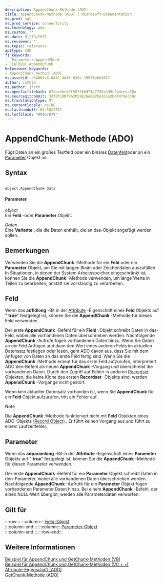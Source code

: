 ```yaml
---
description: AppendChunk-Methode (ADO)
title: AppendChunk-Methode (ADO) | Microsoft-Dokumentation
ms.prod: sql
ms.prod_service: connectivity
ms.technology: ado
ms.custom: ''
ms.date: 01/19/2017
ms.reviewer: ''
ms.topic: reference
apitype: COM
f1_keywords:
- _Parameter::AppendChunk
- Field20::AppendChunk
helpviewer_keywords:
- AppendChunk method [ADO]
ms.assetid: c648b5a8-d4f1-4d16-836e-3957feb03617
author: rothja
ms.author: jroth
ms.openlocfilehash: b7abcebce9f587260d7147745ab99c2b4cecc78a
ms.sourcegitcommit: 33f0f190f962059826e002be165a2bef4f9e350c
ms.translationtype: MT
ms.contentlocale: de-DE
ms.lasthandoff: 01/30/2021
ms.locfileid: "99167879"
---
```

# <a name="appendchunk-method-ado"></a>AppendChunk-Methode (ADO)
Fügt Daten an ein großes Textfeld oder ein binäres [Datenfeld](./field-object.md)oder an ein [Parameter](./parameter-object.md) Objekt an.  
  
## <a name="syntax"></a>Syntax  
  
```  
  
object.AppendChunk Data  
```  
  
#### <a name="parameters"></a>Parameter  
 *object*  
 Ein **Feld** -oder **Parameter** Objekt.  
  
 *Daten*  
 Eine **Variante** , die die Daten enthält, die an das-Objekt angefügt werden sollen.  
  
## <a name="remarks"></a>Bemerkungen  
 Verwenden Sie die **AppendChunk** -Methode für ein **Feld** oder ein **Parameter** Objekt, um Sie mit langen Binär-oder Zeichendaten auszufüllen. In Situationen, in denen der System Arbeitsspeicher eingeschränkt ist, können Sie die **AppendChunk** -Methode verwenden, um lange Werte in Teilen zu bearbeiten, anstatt sie vollständig zu verarbeiten.  
  
## <a name="field"></a>Feld  
 Wenn das **adfldlong** -Bit in der [Attribute](./attributes-property-ado.md) -Eigenschaft eines **Feld** Objekts auf " **true**" festgelegt ist, können Sie die **AppendChunk** -Methode für dieses Feld verwenden.  
  
 Der erste **AppendChunk** -Befehl für ein **Field** -Objekt schreibt Daten in das-Feld, wobei alle vorhandenen Daten überschrieben werden. Nachfolgende **AppendChunk** -Aufrufe fügen vorhandenen Daten hinzu. Wenn Sie Daten an ein Feld Anfügen und dann den Wert eines anderen Felds im aktuellen Datensatz festlegen oder lesen, geht ADO davon aus, dass Sie mit dem Anfügen von Daten an das erste Feld fertig sind. Wenn Sie die **AppendChunk** -Methode erneut für das erste Feld aufzurufen, interpretiert ADO den-Befehl als neuen **AppendChunk** -Vorgang und überschreibt die vorhandenen Daten. Durch den Zugriff auf Felder in anderen [Recordset](./recordset-object-ado.md) -Objekten, die keine Klone des ersten **Recordset** -Objekts sind, werden **AppendChunk** -Vorgänge nicht gestört.  
  
 Wenn kein aktueller Datensatz vorhanden ist, wenn Sie **AppendChunk** für ein **Feld** Objekt aufzurufen, tritt ein Fehler auf.  
  
> [!NOTE]
>  Die **AppendChunk** -Methode funktioniert nicht mit **Feld** Objekten eines ADO-Objekts [(Record Object)](./record-object-ado.md) . Er führt keinen Vorgang aus und führt zu einem Laufzeitfehler.  
  
## <a name="parameter"></a>Parameter  
 Wenn das **adparamlong** -Bit in der **Attribute** -Eigenschaft eines **Parameter** Objekts auf " **true**" festgelegt ist, können Sie die **AppendChunk** -Methode für diesen Parameter verwenden.  
  
 Der erste **AppendChunk** -Befehl für ein **Parameter** Objekt schreibt Daten in den-Parameter, wobei alle vorhandenen Daten überschrieben werden. Nachfolgende **AppendChunk** -Aufrufe für ein **Parameter** Objekt fügen vorhandenen Parameter Daten hinzu. Bei einem **AppendChunk** -Befehl, der einen NULL-Wert übergibt, werden alle Parameterdaten verworfen.  
  
## <a name="applies-to"></a>Gilt für  

:::row:::
    :::column:::
        [Field-Objekt](./field-object.md)  
    :::column-end:::
    :::column:::
        [Parameter-Objekt](./parameter-object.md)  
    :::column-end:::
:::row-end:::

## <a name="see-also"></a>Weitere Informationen  
 [Beispiel für AppendChunk und GetChunk-Methoden (VB)](./appendchunk-and-getchunk-methods-example-vb.md)   
 [Beispiel für AppendChunk und GetChunk-Methoden (VC + +)](./appendchunk-and-getchunk-methods-example-vc.md)   
 [Attribute-Eigenschaft (ADO)](./attributes-property-ado.md)   
 [GetChunk-Methode (ADO)](./getchunk-method-ado.md)